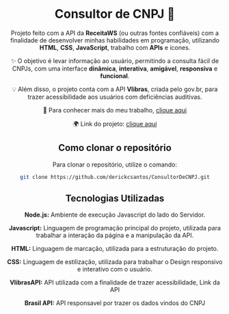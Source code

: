 <div align="center">

# Consultor de CNPJ  :necktie:

Projeto feito com a API da **ReceitaWS** (ou outras fontes confiáveis) com a finalidade de desenvolver minhas habilidades em programação, utilizando **HTML**, **CSS**, **JavaScript**, trabalho com **APIs** e ícones.

✨ O objetivo é levar informação ao usuário, permitindo a consulta fácil de CNPJs, com uma interface **dinâmica**, **interativa**, **amigável**, **responsiva** e **funcional**.

💡 Além disso, o projeto conta com a API **Vlibras**, criada pelo gov.br, para trazer acessibilidade aos usuários com deficiências auditivas.

🔗 Para conhecer mais do meu trabalho, [clique aqui](https://www.linkedin.com/in/derickcampossantos/)

🌍 Link do projeto: [clique aqui](https://derickcsantos.github.io/ConsultorDeCNPJ)

## Como clonar o repositório

Para clonar o repositório, utilize o comando:

```bash
git clone https://github.com/derickcsantos/ConsultorDeCNPJ.git
```
## Tecnologias Utilizadas
**Node.js:** Ambiente de execução Javascript do lado do Servidor.

**Javascript:** Linguagem de programação principal do projeto, utilizada para trabalhar a interação da página e a manipulação da API.

**HTML:** Linguagem de marcação, utilizada para a estruturação do projeto.

**CSS:** Linguagem de estilização, utilizada para trabalhar o Design responsivo e interativo com o usuário.

**VlibrasAPI:** API utilizada com a finalidade de trazer acessibilidade, Link da API

**Brasil API:** API responsavel por trazer os dados vindos do CNPJ
